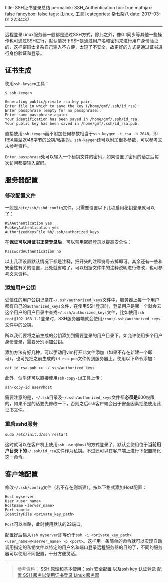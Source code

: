 title: SSH证书登录总结
permalink: SSH_Authentication
toc: true
mathjax: false
fancybox: false
tags: [Linux, 工具]
categories: 杂七杂八
date: 2017-03-01 22:34:37

---

远程登录Linux服务器一般都是通过SSH方式，除此之外，像Git同步等其他一些操作也可通过SSH进行，默认情况下SSH是通过用户名和密码来进行用户身份验证的，这样密码太复杂自己输入不方便，太短了不安全，故更好的方式是通过证书进行身份验证和登录。

<!--more-->

## 证书生成

使用`ssh-keygen`工具：

```no-highlight
$ ssh-keygen

Generating public/private rsa key pair.
Enter file in which to save the key (/home/gmf/.ssh/id_rsa): 
Enter passphrase (empty for no passphrase): 
Enter same passphrase again: 
Your identification has been saved in /home/gmf/.ssh/id_rsa.
Your public key has been saved in /home/gmf/.ssh/id_rsa.pub.
```

直接使用`ssh-keygen`而不附加任何参数相当于`ssh-keygen -t rsa -b 2048`，即RSA类型2048字节的公钥/私钥对。`ssh-keygen`还可以附加很多参数，可以参考文末参考资料。

`Enter passphrase`处可以输入一个秘钥文件的密码，如果设置了密码的话之后每次访问都要输入密码。

## 服务器配置

### 修改配置文件

一般是`/etc/ssh/sshd_config`文件，只需要设置以下几项启用秘钥登录就可以了：

```no-highlight
RSAAuthentication yes
PubkeyAuthentication yes
AuthorizedKeysFile %h/.ssh/authorized_keys
```

在**保证可以用证书正常登录后**，可以禁用密码登录以提高安全性：

```no-highlight
PasswordAuthentication no
```

以上几项设置默认情况下都是注释，把开头的注释符号去掉即可。其余还有一些和安全性有关的设置，此处就省略了，可以根据文件中的注释说明进行修改，也可参考文末资料。

### 添加用户公钥

受信任的用户公钥记录在`~/.ssh/authorized_keys`文件中，服务器上每一个用户都有自己的`authorized_keys`文件，在使用SSH登录时，登录用户是哪一个就会去这个用户的用户目录中查找`~/.ssh/authorized_keys`文件，比如使用`ssh root@192.168.1.1`登录时，SSH服务器端就会使用`/root/.ssh/authorized_keys`文件中的公钥。

所以我们要将之前生成的公钥添加到需要登录的用户目录下，如允许使用多个用户身份登录，需要分别添加公钥。

添加方法有好几种，可以手动用vim打开此文件添加（如果不存在新建一个即可），也可先把之前生成的`id_rsa.pub`文件传到服务器上，使用以下命令添加：

```no-highlight
cat id_rsa.pub >> ~/.ssh/authorized_keys
```

此外，似乎还可以直接使用`ssh-copy-id`工具上传：

```no-highlight
ssh-copy-id user@host
```

需要注意的是，`~/.ssh`目录及`~/.ssh/authorized_keys`文件都**必须是**600权限的，如果不是的话要先修改一下，否则之后ssh客户端会出于安全因素拒绝使用此证书文件。

### 重启sshd服务

```no-highlight
sudo /etc/init.d/ssh restart
```

这时就可以在客户机上使用`ssh user@host`的方式登录了，默认会使用位于**当前用户目录下的**`~/.ssh/id_rsa`文件作为私钥。不过还可以在客户端上进行下配置简化这一命令。

## 客户端配置

修改`~/.ssh/config`文件（若不存在则新建），按以下格式添加Host配置：

```
Host myserver
User <user_name>
Hostname <server_name>
Port <port>
IdentityFile <private_key_path>
```

`Port`可以省略，此时使用默认的22端口。

配置好后输入`ssh myserver`即等价于`ssh -i <private_key_path> <user_name>@<server_name> -p <port>`。这样用一条简单的命令就可以实现自动调用指定的私钥文件以特定的用户名和端口登录远程服务器的目的了，不同的服务器可以使用不同配置，十分方便灵活。

----------

> 参考资料：
> [SSH 原理和基本使用：ssh 安全配置 以及ssh key 认证登录](http://skypegnu1.blog.51cto.com/8991766/1641064)
> [配置 SSH 服务以使用证书登录 Linux 服务器](https://cnzhx.net/blog/linux-server-ssh-key-auth-configuration/)
